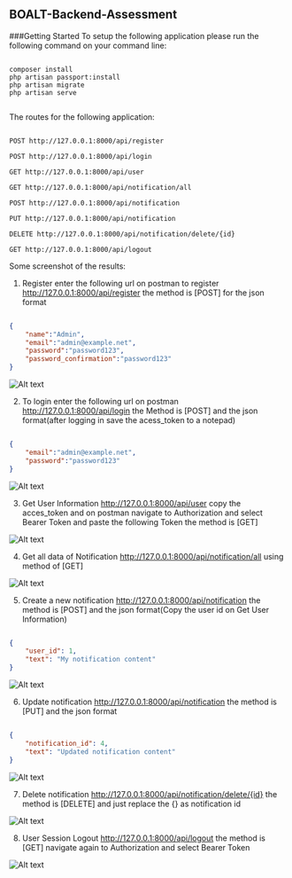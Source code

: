 ## BOALT-Backend-Assessment


###Getting Started
To setup the following application please run the following command on your command line:

```

composer install
php artisan passport:install
php artisan migrate
php artisan serve


```

The routes for the following application:

```

POST http://127.0.0.1:8000/api/register

POST http://127.0.0.1:8000/api/login

GET http://127.0.0.1:8000/api/user

GET http://127.0.0.1:8000/api/notification/all

POST http://127.0.0.1:8000/api/notification

PUT http://127.0.0.1:8000/api/notification

DELETE http://127.0.0.1:8000/api/notification/delete/{id}

GET http://127.0.0.1:8000/api/logout

```

Some screenshot of the results:

1. Register enter the following url on postman to register http://127.0.0.1:8000/api/register the method is [POST] for the json format
```json

{
    "name":"Admin",
    "email":"admin@example.net",
    "password":"password123",
    "password_confirmation":"password123"
}

```
![Alt text](screenshots/1.jpg?raw=true "Register")


2. To login enter the following url on postman http://127.0.0.1:8000/api/login the Method is [POST] and the json format(after logging in save the acess_token to a notepad)
```json

{
    "email":"admin@example.net",
    "password":"password123"
}

```

![Alt text](screenshots/2.jpg?raw=true "Login")

3. Get User Information http://127.0.0.1:8000/api/user copy the acces_token and on postman navigate to Authorization and select Bearer Token and paste the following Token the method is [GET]


![Alt text](screenshots/3.jpg?raw=true "User Info")



4. Get all data of Notification http://127.0.0.1:8000/api/notification/all using method of [GET]

![Alt text](screenshots/4.jpg?raw=true "All Notification")


5. Create a new notification http://127.0.0.1:8000/api/notification the method is [POST] and the json format(Copy the user id on Get User Information)
```json

{
	"user_id": 1,
	"text": "My notification content"
}

```

![Alt text](screenshots/5.jpg?raw=true "Create")

6. Update notification http://127.0.0.1:8000/api/notification the method is [PUT] and the json format

```json

{
	"notification_id": 4,
	"text": "Updated notification content"
}

```

![Alt text](screenshots/6.jpg?raw=true "Update")

7. Delete notification http://127.0.0.1:8000/api/notification/delete/{id} the method is [DELETE] and just replace the {} as notification id

![Alt text](screenshots/7.jpg?raw=true "Delete")

8. User Session Logout http://127.0.0.1:8000/api/logout the method is [GET] navigate again to Authorization and select Bearer Token


![Alt text](screenshots/8.jpg?raw=true "Logout user")